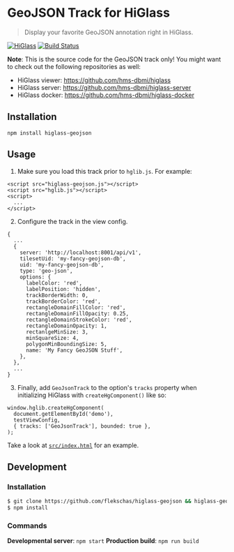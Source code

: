 # GeoJSON Track for HiGlass

> Display your favorite GeoJSON annotation right in HiGlass.

[![HiGlass](https://img.shields.io/badge/higlass-👍-red.svg?colorB=0f5d92)](http://higlass.io)
[![Build Status](https://img.shields.io/travis/hms-dbmi/higlass-app/master.svg?colorB=0f5d92)](https://travis-ci.org/hms-dbmi/higlass-app)

**Note**: This is the source code for the GeoJSON track only! You might want to check out the following repositories as well:

- HiGlass viewer: https://github.com/hms-dbmi/higlass
- HiGlass server: https://github.com/hms-dbmi/higlass-server
- HiGlass docker: https://github.com/hms-dbmi/higlass-docker

## Installation

```
npm install higlass-geojson
```

## Usage

1. Make sure you load this track prior to `hglib.js`. For example:

```
<script src="higlass-geojson.js"></script>
<script src="hglib.js"></script>
<script>
  ...
</script>
```

2. Configure the track in the view config.

```
{
  ...
  {
    server: 'http://localhost:8001/api/v1',
    tilesetUid: 'my-fancy-geojson-db',
    uid: 'my-fancy-geojson-db',
    type: 'geo-json',
    options: {
      labelColor: 'red',
      labelPosition: 'hidden',
      trackBorderWidth: 0,
      trackBorderColor: 'red',
      rectangleDomainFillColor: 'red',
      rectangleDomainFillOpacity: 0.25,
      rectangleDomainStrokeColor: 'red',
      rectangleDomainOpacity: 1,
      rectanlgeMinSize: 3,
      minSquareSize: 4,
      polygonMinBoundingSize: 5,
      name: 'My Fancy GeoJSON Stuff',
    },
  },
  ...
}
```

3. Finally, add `GeoJsonTrack` to the option's `tracks` property when initializing HiGlass with `createHgComponent()` like so:

```
window.hglib.createHgComponent(
  document.getElementById('demo'),
  testViewConfig,
  { tracks: ['GeoJsonTrack'], bounded: true },
);
```

Take a look at [`src/index.html`](src/index.html) for an example.

## Development

### Installation

```bash
$ git clone https://github.com/flekschas/higlass-geojson && higlass-geojson
$ npm install
```

### Commands

**Developmental server**: `npm start`
**Production build**: `npm run build`
